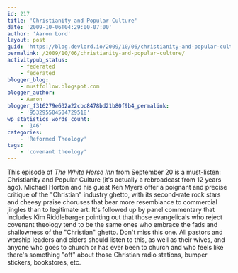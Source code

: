 ```yaml
---
id: 217
title: 'Christianity and Popular Culture'
date: '2009-10-06T04:29:00-07:00'
author: 'Aaron Lord'
layout: post
guid: 'https://blog.devlord.io/2009/10/06/christianity-and-popular-culture/'
permalink: /2009/10/06/christianity-and-popular-culture/
activitypub_status:
    - federated
    - federated
blogger_blog:
    - mustfollow.blogspot.com
blogger_author:
    - Aaron
blogger_f316279e632a22cbc8478bd21b80f9b4_permalink:
    - '953295504504729518'
wp_statistics_words_count:
    - '146'
categories:
    - 'Reformed Theology'
tags:
    - 'covenant theology'
---
```


This episode of <span style="font-style:italic;">The White Horse Inn</span> from September 20 is a must-listen: <span class="removed_link" title="http://podcast.oneplace.com/the_white_horse_inn/podcast.xml">Christianity and Popular Culture</span> (it's actually a rebroadcast from 12 years ago).  Michael Horton and his guest Ken Myers offer a poignant and precise critique of the "Christian" industry ghetto, with its second-rate rock stars and cheesy praise choruses that bear more resemblance to commercial jingles than to legitimate art.  It's followed up by panel commentary that includes Kim Riddlebarger pointing out that those evangelicals who reject covenant theology tend to be the same ones who embrace the fads and shallowness of the "Christian" ghetto.  Don't miss this one.  All pastors and worship leaders and elders should listen to this, as well as their wives, and anyone who goes to church or has ever been to church and who feels like there's something "off" about those Christian radio stations, bumper stickers, bookstores, etc.